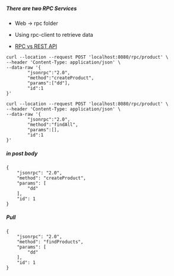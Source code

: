 ##### There are two RPC Services
- Web -> rpc folder
- Using rpc-client to retrieve data


- [RPC vs REST API](https://cloud.google.com/blog/products/application-development/rest-vs-rpc-what-problems-are-you-trying-to-solve-with-your-apis)


```shell script
curl --location --request POST 'localhost:8080/rpc/product' \
--header 'Content-Type: application/json' \
--data-raw '{
        "jsonrpc":"2.0",
        "method":"createProduct",
        "params":["dd"],
        "id":1
}'
```

```shell script
curl --location --request POST 'localhost:8080/rpc/product' \
--header 'Content-Type: application/json' \
--data-raw '{
        "jsonrpc":"2.0",
        "method":"findAll",
        "params":[],
        "id":1
}'
```

##### in post body
```shell script
{
    "jsonrpc": "2.0",
    "method": "createProduct",
    "params": [
        "dd"
    ],
    "id": 1
}
```

##### Pull 
```shell script
{
    "jsonrpc": "2.0",
    "method": "findProducts",
    "params": [
        "dd"
    ],
    "id": 1
}
```